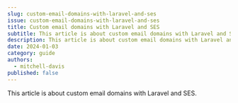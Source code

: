 ```yaml
---
slug: custom-email-domains-with-laravel-and-ses
issue: custom-email-domains-with-laravel-and-ses
title: Custom email domains with Laravel and SES
subtitle: This article is about custom email domains with Laravel and SES.
description: This article is about custom email domains with Laravel and SES.
date: 2024-01-03
category: guide
authors:
  - mitchell-davis
published: false
---
```


This article is about custom email domains with Laravel and SES.